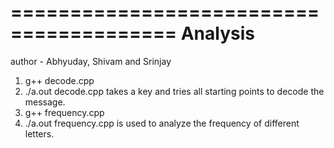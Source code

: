 ========================================
Analysis
========================================
author - Abhyuday, Shivam and Srinjay
1. g++ decode.cpp
2. ./a.out
decode.cpp takes a key and tries all starting points to decode the message.
1. g++ frequency.cpp
2. ./a.out
frequency.cpp is used to analyze the frequency of different letters.
